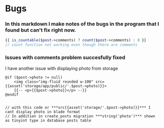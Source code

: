 # Bugs
### In this markdown I make notes of the bugs in the program that I found but can't fix right now.

```php
{{ is_countable($post->comments) ? count($post->comments) : 0 }} 
// count function not working even though there are comments
```
### Issues with comments problem succesfully fixed

<p>I have another issue with displaying photo from storage</p>


```blade
@if ($post->photo != null)
    <img class="img-fluid rounded w-100" src={{asset('storage/app/public/'.$post->photo)}}>
    {{-- <p>{{$post->photo}}</p> --}}
@endif


// with this code or ***src{{asset('storage/'.$post->photo)}}*** I cant display photo in blade format
// In addition in create_posts migration ***string('photo')*** shown as tinyint type in database posts table
```
